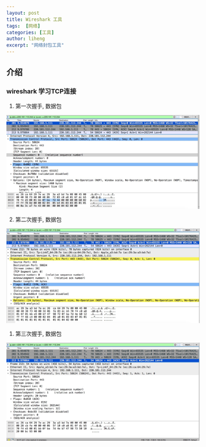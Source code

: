 ```yaml
---
layout: post
title: Wireshark 工具
tags:  [网络]
categories: [工具]
author: liheng
excerpt: "网络封包工具"
---
```


## 介绍

### wireshark 学习TCP连接


1.  第一次握手, 数据包

![TCP-1](/images/network/tcp/wireshark-tcp-1.png)

2.  第二次握手, 数据包

![TCP-2](/images/network/tcp/wireshark-tcp-2.png)

1.  第三次握手, 数据包

![TCP-3](/images/network/tcp/wireshark-tcp-3.png)

